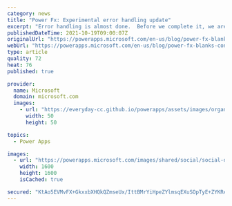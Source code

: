 ```yaml
---
category: news
title: "Power Fx: Experimental error handling update"
excerpt: "Error handling is almost done.  Before we complete it, we are making some small changes to how Blank is handled by the Value functions.  All changes are under the experimental &#8220;Formula-level error management&#8221; switch and will not impact the vast majority of apps.  We are also introducing a"
publishedDateTime: 2021-10-19T09:00:07Z
originalUrl: "https://powerapps.microsoft.com/en-us/blog/power-fx-blanks-conversions-and-errors/"
webUrl: "https://powerapps.microsoft.com/en-us/blog/power-fx-blanks-conversions-and-errors/"
type: article
quality: 72
heat: 76
published: true

provider:
  name: Microsoft
  domain: microsoft.com
  images:
    - url: "https://everyday-cc.github.io/powerapps/assets/images/organizations/microsoft.com-50x50.jpg"
      width: 50
      height: 50

topics:
  - Power Apps

images:
  - url: "https://powerapps.microsoft.com/images/shared/social/social-default-image.png"
    width: 1600
    height: 1600
    isCached: true

secured: "KtAo5EVMvFX+GkxxbXHQkQZmseUx/IttBMrYiHpeZYlmsqEXuSOpTyE+ZYKReu1O86u//JLxYDWQziM/ehJ51yI22qkFjYcOvh15evOvjrnxPJdby/Eg55sKEXylr9/ZWQhM1GyTKnsF1jNOwD1j8bQsIMEjbAX9JXzUUDaAHf4qrzT+SSEhS8Q/VYN7pZYbQ/SxosJNOZjv7X6V+TwnD9RR4YeVP3V8Gn23YsZ332yG9B3KPIVjdStkeiAr1yLk10Y5f38vMOP7fFk3Fbj9wufu1erdzthfJ7wPEpJGsXLra+yEtTQM6t7MUsWDB7InLMqOpZeE/mhwYMFgsuQxEl6/C1Vs/SNHnsJk9ynjpSo=;ZRnH24tJNz+WURlTc2I9eQ=="
---
```


